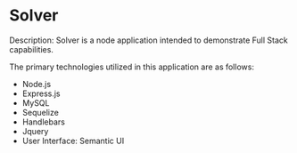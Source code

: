 # Solver

Description: Solver is a node application intended to demonstrate Full Stack capabilities.

The primary technologies utilized in this application are as follows:

- Node.js
- Express.js
- MySQL 
- Sequelize 
- Handlebars 
- Jquery
- User Interface: Semantic UI